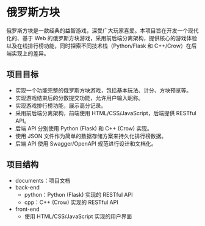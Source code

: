 # 俄罗斯方块

俄罗斯方块是一款经典的益智游戏，深受广大玩家喜爱。本项目旨在开发一个现代化的、基于 Web 的俄罗斯方块游戏，采用前后端分离架构，提供核心的游戏体验以及在线排行榜功能，同时探索不同技术栈（Python/Flask 和 C++/Crow）在后端实现上的差异。

## 项目目标

*   实现一个功能完整的俄罗斯方块游戏，包括基本玩法、计分、方块预览等。
*   实现游戏结束后的分数提交功能，允许用户输入昵称。
*   实现游戏排行榜功能，展示高分记录。
*   采用前后端分离架构，前端使用 HTML/CSS/JavaScript，后端提供 RESTful API。
*   后端 API 分别使用 Python (Flask) 和 C++ (Crow) 实现。
*   使用 JSON 文件作为简单的数据存储方案来持久化排行榜数据。
*   后端 API 使用 Swagger/OpenAPI 规范进行设计和文档化。

## 项目结构

* documents：项目文档
* back-end
  * python：Python (Flask) 实现的 RESTful API
  * cpp：C++ (Crow) 实现的 RESTful API
* front-end
  * 使用 HTML/CSS/JavaScript 实现的用户界面